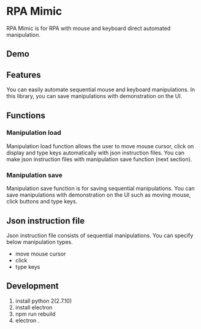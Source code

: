 # RPA Mimic

RPA Mimic is for RPA with mouse and keyboard direct automated manipulation.

## Demo

## Features

You can easily automate sequential mouse and keyboard manipulations.
In this library, you can save manipulations with demonstration on the UI.

## Functions

### Manipulation load

Manipulation load function allows the user to move mouse cursor, click on display and type keys automatically with json instruction files.
You can make json instruction files with manipulation save function (next section).

### Manipulation save

Manipulation save function is for saving sequential manipulations.
You can save manipulations with demonstration on the UI such as moving mouse, click buttons and type keys.

## Json instruction file

Json instruction file consists of sequential manipulations.
You can specify below manipulation types.

* move mouse cursor
* click
* type keys

## Development

1. install python 2(2.7.10)
2. install electron
3. npm run rebuild
4. electron .
